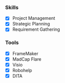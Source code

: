### Skills
-  [x] Project Management
-  [x] Strategic Planning
-  [x] Requirement Gathering

### Tools
-  [x] FrameMaker
-  [x] MadCap Flare
-  [x] Visio
-  [x] Robohelp
-  [x] DITA